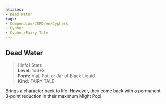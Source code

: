 ```yaml
---
aliases:
- Dead Water
tags:
- Compendium/CSRD/en/Cyphers
- Cypher
- Cypher/Fairy-Tale
---
```


  
## Dead Water  
>[!info] Stats  
> **Level:** 1d6+3  
> **Form:** Vial, Pot, or Jar of Black Liquid  
> **Kind:** FAIRY TALE
  
Brings a character back to life. However, they come back with a permanent 3-point reduction in their maximum Might Pool.